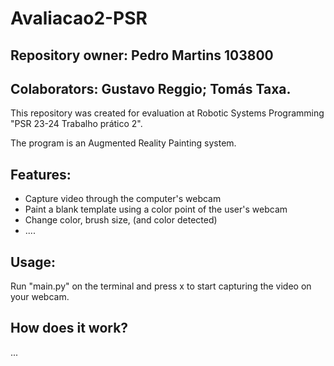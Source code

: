 # Avaliacao2-PSR

## Repository owner: Pedro Martins 103800 
## Colaborators: Gustavo Reggio; Tomás Taxa.

This repository was created for evaluation at Robotic Systems Programming "PSR 23-24 Trabalho prático 2".

The program is an Augmented Reality Painting system.

## **Features:**
- Capture video through the computer's webcam
- Paint a blank template using a color point of the user's webcam
- Change color, brush size, (and color detected)
- ....

## **Usage:**

Run "main.py" on the terminal and press x to start capturing the video on your webcam.

## How does it work?
...
